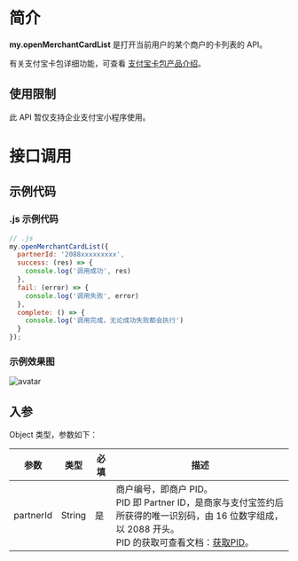 # 简介

**my.openMerchantCardList** 是打开当前用户的某个商户的卡列表的 API。

有关支付宝卡包详细功能，可查看 [支付宝卡包产品介绍](https://opendocs.alipay.com/open/199/105225)。


## 使用限制

此 API 暂仅支持企业支付宝小程序使用。

# 接口调用

## 示例代码

### .js 示例代码

```javascript
// .js
my.openMerchantCardList({
  partnerId: '2088xxxxxxxxx',
  success: (res) => {
    console.log('调用成功', res)
  },
  fail: (error) => {
    console.log('调用失败', error)
  },
  complete: () => {
    console.log('调用完成，无论成功失败都会执行')
  }
});
```
### 示例效果图
![avatar](https://img.alicdn.com/imgextra/i4/O1CN01x7oo0P1G3jM4t5pNE_!!6000000000567-2-tps-634-652.png)

## 入参

Object 类型，参数如下：

| **参数**  | **类型** | **必填** | **描述**   |
| --------- | -------- | -------- | ---------- |
| partnerId | String   | 是       | 商户编号，即商户 PID。<br> PID 即 Partner ID，是商家与支付宝签约后所获得的唯一识别码，由 16 位数字组成，以 2088 开头。<br>PID 的获取可查看文档：[获取PID](https://opendocs.alipay.com/common/02ncut)。 |
